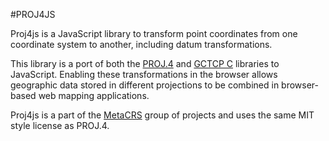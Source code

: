 #PROJ4JS

Proj4js is a JavaScript library to transform point coordinates from one coordinate system to another, including datum transformations.

This library is a port of both the [PROJ.4](http://trac.osgeo.org/proj/) and [GCTCP C](http://edcftp.cr.usgs.gov/pub//software/gctpc) libraries to JavaScript. Enabling these transformations in the browser allows geographic data stored in different projections to be combined in browser-based web mapping applications.

Proj4js is a part of the [MetaCRS](http://wiki.osgeo.org/wiki/MetaCRS) group of projects and uses the same MIT style license as PROJ.4.